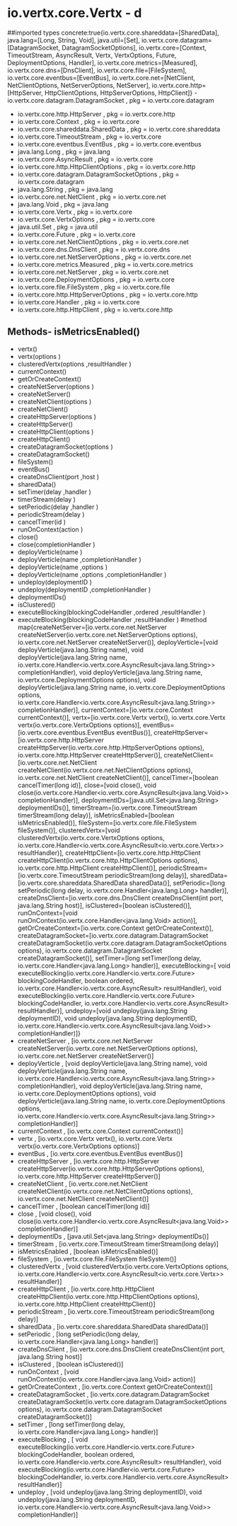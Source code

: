 # io.vertx.core.Vertx - d
##imported types concrete:true{io.vertx.core.shareddata=[SharedData], java.lang=[Long, String, Void], java.util=[Set], io.vertx.core.datagram=[DatagramSocket, DatagramSocketOptions], io.vertx.core=[Context, TimeoutStream, AsyncResult, Vertx, VertxOptions, Future, DeploymentOptions, Handler], io.vertx.core.metrics=[Measured], io.vertx.core.dns=[DnsClient], io.vertx.core.file=[FileSystem], io.vertx.core.eventbus=[EventBus], io.vertx.core.net=[NetClient, NetClientOptions, NetServerOptions, NetServer], io.vertx.core.http=[HttpServer, HttpClientOptions, HttpServerOptions, HttpClient]} - io.vertx.core.datagram.DatagramSocket  , pkg = io.vertx.core.datagram
- io.vertx.core.http.HttpServer  , pkg = io.vertx.core.http
- io.vertx.core.Context  , pkg = io.vertx.core
- io.vertx.core.shareddata.SharedData  , pkg = io.vertx.core.shareddata
- io.vertx.core.TimeoutStream  , pkg = io.vertx.core
- io.vertx.core.eventbus.EventBus  , pkg = io.vertx.core.eventbus
- java.lang.Long  , pkg = java.lang
- io.vertx.core.AsyncResult  , pkg = io.vertx.core
- io.vertx.core.http.HttpClientOptions  , pkg = io.vertx.core.http
- io.vertx.core.datagram.DatagramSocketOptions  , pkg = io.vertx.core.datagram
- java.lang.String  , pkg = java.lang
- io.vertx.core.net.NetClient  , pkg = io.vertx.core.net
- java.lang.Void  , pkg = java.lang
- io.vertx.core.Vertx  , pkg = io.vertx.core
- io.vertx.core.VertxOptions  , pkg = io.vertx.core
- java.util.Set  , pkg = java.util
- io.vertx.core.Future  , pkg = io.vertx.core
- io.vertx.core.net.NetClientOptions  , pkg = io.vertx.core.net
- io.vertx.core.dns.DnsClient  , pkg = io.vertx.core.dns
- io.vertx.core.net.NetServerOptions  , pkg = io.vertx.core.net
- io.vertx.core.metrics.Measured  , pkg = io.vertx.core.metrics
- io.vertx.core.net.NetServer  , pkg = io.vertx.core.net
- io.vertx.core.DeploymentOptions  , pkg = io.vertx.core
- io.vertx.core.file.FileSystem  , pkg = io.vertx.core.file
- io.vertx.core.http.HttpServerOptions  , pkg = io.vertx.core.http
- io.vertx.core.Handler  , pkg = io.vertx.core
- io.vertx.core.http.HttpClient  , pkg = io.vertx.core.http
## Methods- isMetricsEnabled()
- vertx()
- vertx(options )
- clusteredVertx(options ,resultHandler )
- currentContext()
- getOrCreateContext()
- createNetServer(options )
- createNetServer()
- createNetClient(options )
- createNetClient()
- createHttpServer(options )
- createHttpServer()
- createHttpClient(options )
- createHttpClient()
- createDatagramSocket(options )
- createDatagramSocket()
- fileSystem()
- eventBus()
- createDnsClient(port ,host )
- sharedData()
- setTimer(delay ,handler )
- timerStream(delay )
- setPeriodic(delay ,handler )
- periodicStream(delay )
- cancelTimer(id )
- runOnContext(action )
- close()
- close(completionHandler )
- deployVerticle(name )
- deployVerticle(name ,completionHandler )
- deployVerticle(name ,options )
- deployVerticle(name ,options ,completionHandler )
- undeploy(deploymentID )
- undeploy(deploymentID ,completionHandler )
- deploymentIDs()
- isClustered()
- executeBlocking(blockingCodeHandler ,ordered ,resultHandler )
- executeBlocking(blockingCodeHandler ,resultHandler )
#method map{createNetServer=[io.vertx.core.net.NetServer createNetServer(io.vertx.core.net.NetServerOptions options), io.vertx.core.net.NetServer createNetServer()], deployVerticle=[void deployVerticle(java.lang.String name), void deployVerticle(java.lang.String name, io.vertx.core.Handler<io.vertx.core.AsyncResult<java.lang.String>> completionHandler), void deployVerticle(java.lang.String name, io.vertx.core.DeploymentOptions options), void deployVerticle(java.lang.String name, io.vertx.core.DeploymentOptions options, io.vertx.core.Handler<io.vertx.core.AsyncResult<java.lang.String>> completionHandler)], currentContext=[io.vertx.core.Context currentContext()], vertx=[io.vertx.core.Vertx vertx(), io.vertx.core.Vertx vertx(io.vertx.core.VertxOptions options)], eventBus=[io.vertx.core.eventbus.EventBus eventBus()], createHttpServer=[io.vertx.core.http.HttpServer createHttpServer(io.vertx.core.http.HttpServerOptions options), io.vertx.core.http.HttpServer createHttpServer()], createNetClient=[io.vertx.core.net.NetClient createNetClient(io.vertx.core.net.NetClientOptions options), io.vertx.core.net.NetClient createNetClient()], cancelTimer=[boolean cancelTimer(long id)], close=[void close(), void close(io.vertx.core.Handler<io.vertx.core.AsyncResult<java.lang.Void>> completionHandler)], deploymentIDs=[java.util.Set<java.lang.String> deploymentIDs()], timerStream=[io.vertx.core.TimeoutStream timerStream(long delay)], isMetricsEnabled=[boolean isMetricsEnabled()], fileSystem=[io.vertx.core.file.FileSystem fileSystem()], clusteredVertx=[void clusteredVertx(io.vertx.core.VertxOptions options, io.vertx.core.Handler<io.vertx.core.AsyncResult<io.vertx.core.Vertx>> resultHandler)], createHttpClient=[io.vertx.core.http.HttpClient createHttpClient(io.vertx.core.http.HttpClientOptions options), io.vertx.core.http.HttpClient createHttpClient()], periodicStream=[io.vertx.core.TimeoutStream periodicStream(long delay)], sharedData=[io.vertx.core.shareddata.SharedData sharedData()], setPeriodic=[long setPeriodic(long delay, io.vertx.core.Handler<java.lang.Long> handler)], createDnsClient=[io.vertx.core.dns.DnsClient createDnsClient(int port, java.lang.String host)], isClustered=[boolean isClustered()], runOnContext=[void runOnContext(io.vertx.core.Handler<java.lang.Void> action)], getOrCreateContext=[io.vertx.core.Context getOrCreateContext()], createDatagramSocket=[io.vertx.core.datagram.DatagramSocket createDatagramSocket(io.vertx.core.datagram.DatagramSocketOptions options), io.vertx.core.datagram.DatagramSocket createDatagramSocket()], setTimer=[long setTimer(long delay, io.vertx.core.Handler<java.lang.Long> handler)], executeBlocking=[<T> void executeBlocking(io.vertx.core.Handler<io.vertx.core.Future<T>> blockingCodeHandler, boolean ordered, io.vertx.core.Handler<io.vertx.core.AsyncResult<T>> resultHandler), <T> void executeBlocking(io.vertx.core.Handler<io.vertx.core.Future<T>> blockingCodeHandler, io.vertx.core.Handler<io.vertx.core.AsyncResult<T>> resultHandler)], undeploy=[void undeploy(java.lang.String deploymentID), void undeploy(java.lang.String deploymentID, io.vertx.core.Handler<io.vertx.core.AsyncResult<java.lang.Void>> completionHandler)]} 
- createNetServer , [io.vertx.core.net.NetServer createNetServer(io.vertx.core.net.NetServerOptions options), io.vertx.core.net.NetServer createNetServer()]
- deployVerticle , [void deployVerticle(java.lang.String name), void deployVerticle(java.lang.String name, io.vertx.core.Handler<io.vertx.core.AsyncResult<java.lang.String>> completionHandler), void deployVerticle(java.lang.String name, io.vertx.core.DeploymentOptions options), void deployVerticle(java.lang.String name, io.vertx.core.DeploymentOptions options, io.vertx.core.Handler<io.vertx.core.AsyncResult<java.lang.String>> completionHandler)]
- currentContext , [io.vertx.core.Context currentContext()]
- vertx , [io.vertx.core.Vertx vertx(), io.vertx.core.Vertx vertx(io.vertx.core.VertxOptions options)]
- eventBus , [io.vertx.core.eventbus.EventBus eventBus()]
- createHttpServer , [io.vertx.core.http.HttpServer createHttpServer(io.vertx.core.http.HttpServerOptions options), io.vertx.core.http.HttpServer createHttpServer()]
- createNetClient , [io.vertx.core.net.NetClient createNetClient(io.vertx.core.net.NetClientOptions options), io.vertx.core.net.NetClient createNetClient()]
- cancelTimer , [boolean cancelTimer(long id)]
- close , [void close(), void close(io.vertx.core.Handler<io.vertx.core.AsyncResult<java.lang.Void>> completionHandler)]
- deploymentIDs , [java.util.Set<java.lang.String> deploymentIDs()]
- timerStream , [io.vertx.core.TimeoutStream timerStream(long delay)]
- isMetricsEnabled , [boolean isMetricsEnabled()]
- fileSystem , [io.vertx.core.file.FileSystem fileSystem()]
- clusteredVertx , [void clusteredVertx(io.vertx.core.VertxOptions options, io.vertx.core.Handler<io.vertx.core.AsyncResult<io.vertx.core.Vertx>> resultHandler)]
- createHttpClient , [io.vertx.core.http.HttpClient createHttpClient(io.vertx.core.http.HttpClientOptions options), io.vertx.core.http.HttpClient createHttpClient()]
- periodicStream , [io.vertx.core.TimeoutStream periodicStream(long delay)]
- sharedData , [io.vertx.core.shareddata.SharedData sharedData()]
- setPeriodic , [long setPeriodic(long delay, io.vertx.core.Handler<java.lang.Long> handler)]
- createDnsClient , [io.vertx.core.dns.DnsClient createDnsClient(int port, java.lang.String host)]
- isClustered , [boolean isClustered()]
- runOnContext , [void runOnContext(io.vertx.core.Handler<java.lang.Void> action)]
- getOrCreateContext , [io.vertx.core.Context getOrCreateContext()]
- createDatagramSocket , [io.vertx.core.datagram.DatagramSocket createDatagramSocket(io.vertx.core.datagram.DatagramSocketOptions options), io.vertx.core.datagram.DatagramSocket createDatagramSocket()]
- setTimer , [long setTimer(long delay, io.vertx.core.Handler<java.lang.Long> handler)]
- executeBlocking , [<T> void executeBlocking(io.vertx.core.Handler<io.vertx.core.Future<T>> blockingCodeHandler, boolean ordered, io.vertx.core.Handler<io.vertx.core.AsyncResult<T>> resultHandler), <T> void executeBlocking(io.vertx.core.Handler<io.vertx.core.Future<T>> blockingCodeHandler, io.vertx.core.Handler<io.vertx.core.AsyncResult<T>> resultHandler)]
- undeploy , [void undeploy(java.lang.String deploymentID), void undeploy(java.lang.String deploymentID, io.vertx.core.Handler<io.vertx.core.AsyncResult<java.lang.Void>> completionHandler)]
